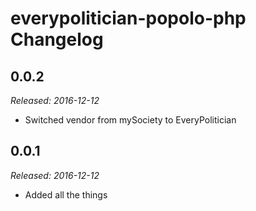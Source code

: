 # everypolitician-popolo-php Changelog

## 0.0.2

_Released: 2016-12-12_

- Switched vendor from mySociety to EveryPolitician

## 0.0.1

_Released: 2016-12-12_

- Added all the things
